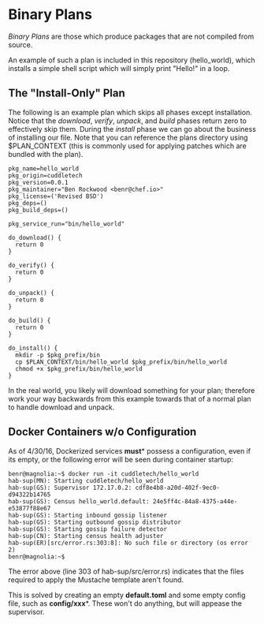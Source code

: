 # Binary Plans

*Binary Plans* are those which produce packages that are not compiled from source.  

An example of such a plan is included in this repository (hello_world), which installs a simple shell 
script which will simply print "Hello!" in a loop.  


## The "Install-Only" Plan

The following is an example plan which skips all phases except installation.  Notice that the _download_, _verify_, _unpack_,
and _build_ phases return zero to effectively skip them.  During the _install_ phase we can go about the business
of installing our file.  Note that you can reference the plans directory using $PLAN_CONTEXT (this is commonly used for applying
patches which are bundled with the plan).

```
pkg_name=hello_world
pkg_origin=cuddletech
pkg_version=0.0.1
pkg_maintainer="Ben Rockwood <benr@chef.io>"
pkg_license=('Revised BSD')
pkg_deps=()
pkg_build_deps=()

pkg_service_run="bin/hello_world"

do_download() {
  return 0
}

do_verify() {
  return 0
}

do_unpack() {
  return 0
}

do_build() {
  return 0
}

do_install() {
  mkdir -p $pkg_prefix/bin
  cp $PLAN_CONTEXT/bin/hello_world $pkg_prefix/bin/hello_world
  chmod +x $pkg_prefix/bin/hello_world
}
```

In the real world, you likely will download something for your plan; therefore work your way backwards from
this example towards that of a normal plan to handle download and unpack.

## Docker Containers w/o Configuration

As of 4/30/16, Dockerized services **must*** possess a configuration, even if its empty, or the following
error will be seen during container startup:

```
benr@magnolia:~$ docker run -it cuddletech/hello_world 
hab-sup(MN): Starting cuddletech/hello_world
hab-sup(GS): Supervisor 172.17.0.2: cdf8e4b8-a20d-402f-9ec0-d94322b14765
hab-sup(GS): Census hello_world.default: 24e5ff4c-84a8-4375-a44e-e53877f88e67
hab-sup(GS): Starting inbound gossip listener
hab-sup(GS): Starting outbound gossip distributor
hab-sup(GS): Starting gossip failure detector
hab-sup(CN): Starting census health adjuster
hab-sup(ER)[src/error.rs:303:8]: No such file or directory (os error 2)
benr@magnolia:~$
```

The error above (line 303 of hab-sup/src/error.rs)  indicates that the files required to apply the Mustache
template aren't found.  

This is solved by creating an empty **default.toml** and some empty config file, such as **config/xxx***.  These 
won't do anything, but will appease the supervisor.
